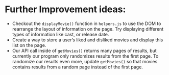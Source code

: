 # Further Improvement ideas:

- Checkout the `displayMovie()` function in `helpers.js` to use the DOM to rearrange the layout of information on the page. Try displaying different types of information like cast, or release date.
- Create a way to store a user’s liked and disliked movies and display this list on the page.
- Our API call inside of `getMovies()` returns many pages of results, but currently our program only randomizes results from the first page. To randomize our results even more, update `getMovies()` so that movies contains results from a random page instead of the first page.
